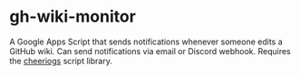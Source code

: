 # gh-wiki-monitor
A Google Apps Script that sends notifications whenever someone edits a GitHub wiki. Can send notifications via email or Discord webhook. Requires the [cheeriogs](https://github.com/tani/cheeriogs) script library.
